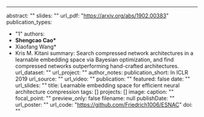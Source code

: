 ---
abstract: ""
slides: ""
url_pdf: "https://arxiv.org/abs/1902.00383"
publication_types:
  - "1"
authors:
  - **Shengcao Cao\***
  - Xiaofang Wang\*
  - Kris M. Kitani
summary: Search compressed network architectures in a learnable embedding space
  via Bayesian optimization, and find compressed networks outperforming
  hand-crafted architectures.
url_dataset: ""
url_project: ""
author_notes:
publication_short: In ICLR 2019
url_source: ""
url_video: ""
publication: ""
featured: false
date: ""
url_slides: ""
title: Learnable embedding space for efficient neural architecture compression
tags: []
projects: []
image:
  caption: ""
  focal_point: ""
  preview_only: false
  filename: null
publishDate: ""
url_poster: ""
url_code: "https://github.com/Friedrich1006/ESNAC"
doi: ""